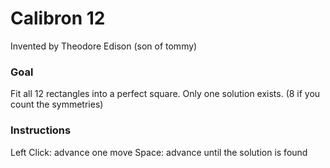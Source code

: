 # Calibron 12
Invented by Theodore Edison (son of tommy)

### Goal
Fit all 12 rectangles into a perfect square.
Only one solution exists. (8 if you count the symmetries)


### Instructions
Left Click: advance one move
Space: advance until the solution is found
